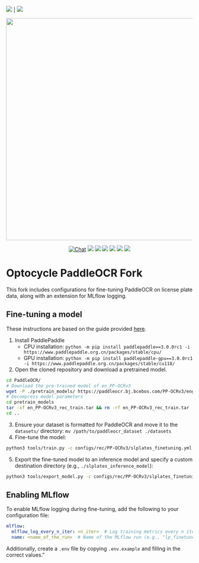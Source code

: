[<img src="https://img.shields.io/badge/Language-English-blue.svg">](README_en.md) | [<img src="https://img.shields.io/badge/Language-简体中文-red.svg">](README.md)

<p align="center">
 <img src="https://github.com/PaddlePaddle/PaddleOCR/releases/download/v2.8.0/PaddleOCR_logo.png" align="middle" width = "600"/>
<p align="center">
<p align="center">
    <a href="https://discord.gg/z9xaRVjdbD"><img src="https://img.shields.io/badge/Chat-on%20discord-7289da.svg?sanitize=true" alt="Chat"></a>
    <a href="./LICENSE"><img src="https://img.shields.io/badge/license-Apache%202-dfd.svg"></a>
    <a href="https://github.com/PaddlePaddle/PaddleOCR/releases"><img src="https://img.shields.io/github/v/release/PaddlePaddle/PaddleOCR?color=ffa"></a>
    <a href=""><img src="https://img.shields.io/badge/python-3.7+-aff.svg"></a>
    <a href=""><img src="https://img.shields.io/badge/os-linux%2C%20win%2C%20mac-pink.svg"></a>
    <a href="https://pypi.org/project/PaddleOCR/"><img src="https://img.shields.io/pypi/dm/PaddleOCR?color=9cf"></a>
    <a href="https://github.com/PaddlePaddle/PaddleOCR/stargazers"><img src="https://img.shields.io/github/stars/PaddlePaddle/PaddleOCR?color=ccf"></a>
</p>

# Optocycle PaddleOCR Fork

This fork includes configurations for fine-tuning PaddleOCR on license plate data, along with an extension for MLflow logging.

## Fine-tuning a model

These instructions are based on the guide provided [here](https://paddlepaddle.github.io/PaddleOCR/latest/en/quick_start.html). 
1. Install PaddlePaddle
    - CPU installation: `python -m pip install paddlepaddle==3.0.0rc1 -i https://www.paddlepaddle.org.cn/packages/stable/cpu/`
    - GPU installation: `python -m pip install paddlepaddle-gpu==3.0.0rc1 -i https://www.paddlepaddle.org.cn/packages/stable/cu118/`
2. Open the cloned repository and download a pretrained model.
```bash
cd PaddleOCR/
# Download the pre-trained model of en_PP-OCRv3
wget -P ./pretrain_models/ https://paddleocr.bj.bcebos.com/PP-OCRv3/english/en_PP-OCRv3_rec_train.tar
# Decompress model parameters
cd pretrain_models
tar -xf en_PP-OCRv3_rec_train.tar && rm -rf en_PP-OCRv3_rec_train.tar
cd ..
```
3. Ensure your dataset is formatted for PaddleOCR and move it to the `datasets/` directory: `mv /path/to/paddleocr_dataset ./datasets`
4. Fine-tune the model:
```bash
python3 tools/train.py -c configs/rec/PP-OCRv3/slplates_finetuning.yml -o Global.pretrained_model=pretrain_models/en_PP-OCRv3_rec_train/best_accuracy
```
5. Export the fine-tuned model to an inference model and specify a custom destination directory (e.g., `./slplates_inference_model`):
```bash
python3 tools/export_model.py -c configs/rec/PP-OCRv3/slplates_finetuning.yml -o Global.pretrained_model=output/normal_finetuned_slplates_paddleocr/best_model/model  Global.save_inference_dir=./slplates_inference_model
```

## Enabling MLflow

To enable MLflow logging during fine-tuning, add the following to your configuration file:
```yaml
mlflow:
  mlflow_log_every_n_iter: <n_iter>  # Log training metrics every n iterations (evaluation metrics are always logged)
  name: <name_of_the_run>  # Name of the MLflow run (e.g., "lp_finetuned")
```
Additionally, create a `.env` file by copying `.env.example` and filling in the correct values."